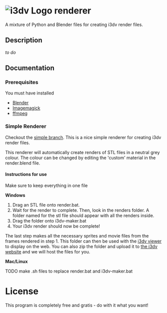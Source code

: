  ![i3dv Logo](https://raw.github.com/Exponim/i3dv-viewer/master/img/logo.png "i3dv Logo") renderer
=============

A mixture of Python and Blender files for creating i3dv render files.

## Description

*to do*

## Documentation

### Prerequisites

You must have installed

* [Blender](http://www.blender.org/)
* [Imagemagick](http://www.imagemagick.org/script/index.php)
* [ffmpeg](http://www.ffmpeg.org/)

### Simple Renderer

Checkout the [simple branch](https://github.com/Exponim/i3dv-renderer/tree/simple). This is a nice simple renderer for creating i3dv render files.

This renderer will automatically create renders of STL files in a neutral grey colour. The colour
can be changed by editing the 'custom' material in the render.blend file.

#### Instructions for use

Make sure to keep everything in one file

**Windows**

1. Drag an STL file onto render.bat.
2. Wait for the render to complete. Then, look in the renders folder. A folder named for the stl file should appear with all the renders inside.
3. Drag the folder onto i3dv-maker.bat
4. Your i3dv render should now be complete!

The last step makes all the necessary sprites and movie files from the frames rendered in step 1. This
folder can then be used with the [i3dv viewer](https://github.com/Exponim/i3dv-viewer/) to display on the web.
You can also zip the folder and upload it to [the i3dv website](http://www.i3dv.com) and we will host
the files for you.

**Mac/Linux**

TODO make .sh files to replace render.bat and i3dv-maker.bat


License
=======

This program is completely free and gratis - do with it what you want!
